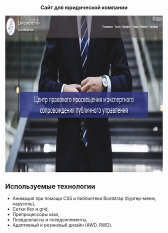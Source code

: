 <h3 align="center">Сайт для юридической компании</h3>

<img src="./assets/images/readmi.jpeg" height="500"/>

## Используемые технологии

- Анимация при помощи CSS и библиотеки Bootstrap (бургер-меню, карусель),
- Сетки flex и grid,
- Препроцессоры sass,
- Псевдоклассы и псевдоэлементы,
- Адаптивный и резиновый дизайн (AWD, RWD).
